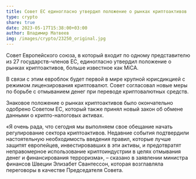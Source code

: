 ```yaml
---
title: Совет ЕС единогласно утвердил положение о рынках криптоактивов
type: crypto
share: true
date: 2023-05-17T15:38:00+03:00
author: Владимир Матвеев
img: /images/crypto/23250_original.jpg
---
```

Совет Европейского союза, в который входит по одному представителю из 27 государств-членов ЕС, единогласно утвердил положение о рынках криптоактивов, больше известное как MiCA.

В связи с этим евроблок будет первой в мире крупной юрисдикцией с режимом лицензирования криптовалют. Совет согласовал новые меры по борьбе с отмыванием денег при переводе криптовалютных средств.

Знаковое положение о рынках криптоактивов было окончательно одобрено Советом ЕС, который также принял новый закон об обмене данными о крипто-налоговых активах.

«Я очень рада, что сегодня мы выполняем свое обещание начать регулирование сектора криптоактивов. Недавние события подтвердили настоятельную необходимость введения правил, которые лучше защитят европейцев, инвестировавших в эти активы, и предотвратят неправомерное использование криптоиндустрии в целях отмывания денег и финансирования терроризма», – сказано в заявлении министра финансов Швеции Элизабет Свантессон, которая возглавляла переговоры в качестве Председателя Совета.